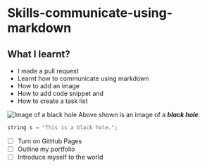 # Skills-communicate-using-markdown
## What I learnt?
- I made a pull request
- Learnt how to communicate using markdown
- How to add an image
- How to add code snippet and
- How to create a task list

![Image of a black hole](https://github.com/user-attachments/assets/55e2dc7a-12e7-4918-9c9f-12db02abd960)
Above shown is an image of a **_black hole_**.

```c++
string s = "This is a black hole.";
```

- [ ] Turn on GitHub Pages
- [ ] Outline my portfolio
- [ ] Introduce myself to the world
